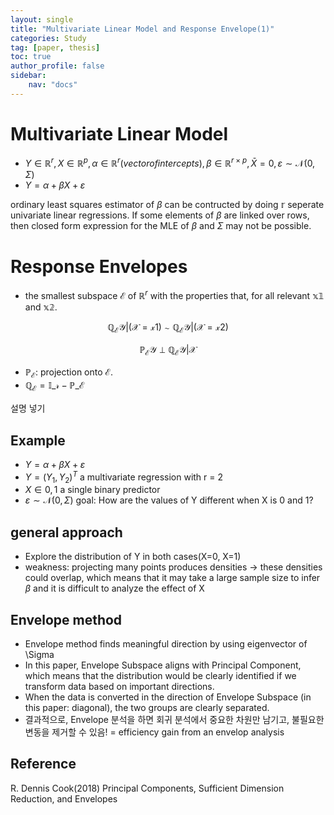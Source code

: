 ```yaml
---
layout: single
title: "Multivariate Linear Model and Response Envelope(1)"
categories: Study
tag: [paper, thesis]
toc: true
author_profile: false
sidebar:
    nav: "docs"
---
```



Multivariate Linear Model
===

- $Y \in \mathbb{R}^r , X \in \mathbb{R}^p , \alpha \in \mathbb{R}^r (vector of intercepts), \beta \in \mathbb{R}^{r\times p},  \bar{X} = 0, \varepsilon\sim\mathcal{N}(0,\Sigma)$
- $Y = \alpha + \beta X + \varepsilon$

ordinary least squares estimator of $\beta$ can be contructed by doing $\mathbb{r}$ seperate univariate linear regressions. If some elements of $\beta$ are linked over rows, then closed form expression for the MLE of $\beta$ and $\Sigma$ may not be possible.

Response Envelopes
===

- the smallest subspace $\mathcal{E}$ of $\mathbb{R}^r$ with the properties that, for all relevant $\mathbb{x1}$ and $\mathbb{x2}$.
```math
\mathbb{Q}_\mathcal{E} \mathcal{Y}|(\mathcal{X}=\mathcal{x1})\sim \mathbb{Q}_\mathcal{E} \mathcal{Y}|(\mathcal{X}=\mathcal{x2})
```
```math
\mathbb{P}_\mathcal{E} \mathcal{Y} \perp \mathbb{Q}_\mathcal{E} \mathcal{Y}|\mathcal{X}
```


- $\mathbb{P}_{\mathcal{E}}$: projection onto $\mathcal{E}$.
- $\mathbb{Q}_{\mathcal{E}} = \mathbb{I}\_{\mathcal{r}} - \mathbb{P}\_{\mathcal{E}}$

설명 넣기 

Example
---
- $Y = \alpha + \beta X + \varepsilon$
- $Y = (Y_1,Y_2)^T$ a multivariate regression with r = 2
- $X \in {0,1}$ a single binary predictor
- $\varepsilon\sim\mathcal{N}(0,\Sigma)$
goal: How are the values of Y different when X is 0 and 1?

general approach 
---
- Explore the distribution of Y in both cases(X=0, X=1)
- weakness: projecting many points produces densities -> these densities could overlap, which means that it may take a large sample size to infer $\beta$ and it is difficult to analyze the effect of X

Envelope method
---
- Envelope method finds meaningful direction by using eigenvector of \Sigma
- In this paper, Envelope Subspace aligns with Principal Component, which means that the distribution would be clearly identified if we transform data based on important directions.
- When the data is converted in the direction of Envelope Subspace (in this paper: diagonal), the two groups are clearly separated.
- 결과적으로, Envelope 분석을 하면 회귀 분석에서 중요한 차원만 남기고, 불필요한 변동을 제거할 수 있음! = efficiency gain from an envelop analysis 


Reference
---
R. Dennis Cook(2018) Principal Components, Sufficient Dimension Reduction, and Envelopes



